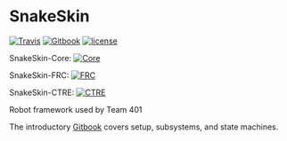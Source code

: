 
# SnakeSkin
[![Travis](https://img.shields.io/travis/team401/SnakeSkin.svg)](https://travis-ci.org/team401/SnakeSkin)
[![Gitbook](https://cdn.rawgit.com/aleen42/badges/master/src/gitbook_2.svg)](https://team401.gitbooks.io/snakeskin/content/)
[![license](https://img.shields.io/github/license/team401/SnakeSkin.svg)](https://github.com/team401/SnakeSkin/blob/master/LICENSE)

SnakeSkin-Core: [ ![Core](https://api.bintray.com/packages/team401/SnakeSkin/SnakeSkin-Core/images/download.svg) ](https://bintray.com/team401/SnakeSkin/SnakeSkin-Core/_latestVersion)

SnakeSkin-FRC: [ ![FRC](https://api.bintray.com/packages/team401/SnakeSkin/SnakeSkin-FRC/images/download.svg) ](https://bintray.com/team401/SnakeSkin/SnakeSkin-FRC/_latestVersion)

SnakeSkin-CTRE: [ ![CTRE](https://api.bintray.com/packages/team401/SnakeSkin/SnakeSkin-CTRE/images/download.svg) ](https://bintray.com/team401/SnakeSkin/SnakeSkin-CTRE/_latestVersion)

Robot framework used by Team 401

The introductory [Gitbook](https://team401.gitbooks.io/snakeskin/content/) covers setup, subsystems, and state machines.
